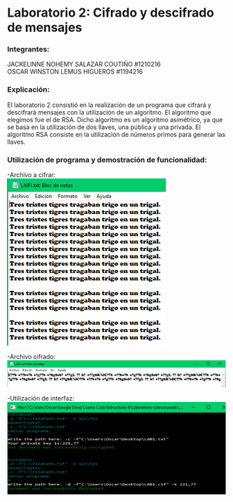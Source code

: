 # Laboratorio 2: Cifrado y descifrado de mensajes

### Integrantes:
JACKELINNE NOHEMY SALAZAR COUTIÑO #1210216 <br />
OSCAR WINSTON LEMUS HIGUEROS #1194216 <br />

### Explicación:
El laboratorio 2 consistió en la realización de un programa que cifrará y descifrará mensajes con la utilización de un algoritmo. El algoritmo que elegimos fue el de RSA. Dicho algoritmo es un algoritmo asimétrico, ya que se basa en la utilización de dos llaves, una pública y una privada. El algoritmo RSA consiste en la utilización de números primos para generar las llaves.

### Utilización de programa y demostración de funcionalidad:

-Archivo a cifrar: <br />
![alt text](https://github.com/JackelinneSC/Lab02-DataEncryption/blob/master/Lab02_DataEncription/Images/archivoACifrar.PNG)

-Archivo cifrado: <br />
![alt text](https://github.com/JackelinneSC/Lab02-DataEncryption/blob/master/Lab02_DataEncription/Images/archivoCifrado.PNG)

-Utilización de interfaz: <br />
![alt text](https://github.com/JackelinneSC/Lab02-DataEncryption/blob/master/Lab02_DataEncription/Images/interfaz.PNG)

